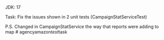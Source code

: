 JDK: 17

Task: Fix the issues shown in 2 unit tests (CampaignStatServiceTest)

P.S. Changed in CampaignStatService the way that reports were adding to map
#   a g e n c y a m a z o n _ t e s t _ t a s k  
 